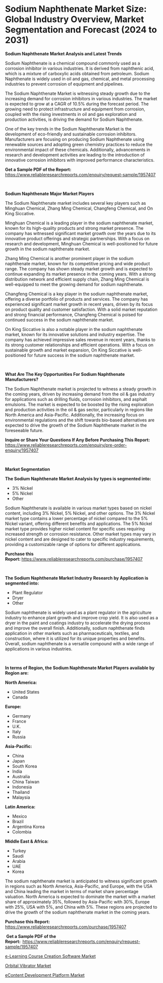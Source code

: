<p><h1>Sodium Naphthenate Market Size: Global Industry Overview, Market Segmentation and Forecast (2024 to 2031)</h1></p><p><strong>Sodium Naphthenate Market Analysis and Latest Trends</strong></p>
<p><p>Sodium Naphthenate is a chemical compound commonly used as a corrosion inhibitor in various industries. It is derived from naphthenic acid, which is a mixture of carboxylic acids obtained from petroleum. Sodium Naphthenate is widely used in oil and gas, chemical, and metal processing industries to prevent corrosion of equipment and pipelines.</p><p>The Sodium Naphthenate Market is witnessing steady growth due to the increasing demand for corrosion inhibitors in various industries. The market is expected to grow at a CAGR of 10.5% during the forecast period. The growing need to protect infrastructure and equipment from corrosion, coupled with the rising investments in oil and gas exploration and production activities, is driving the demand for Sodium Naphthenate.</p><p>One of the key trends in the Sodium Naphthenate Market is the development of eco-friendly and sustainable corrosion inhibitors. Manufacturers are focusing on producing Sodium Naphthenate using renewable sources and adopting green chemistry practices to reduce the environmental impact of these chemicals. Additionally, advancements in research and development activities are leading to the introduction of innovative corrosion inhibitors with improved performance characteristics.</p></p>
<p><strong>Get a Sample PDF of the Report:&nbsp;</strong> <a href="https://www.reliableresearchreports.com/enquiry/request-sample/1957407">https://www.reliableresearchreports.com/enquiry/request-sample/1957407</a></p>
<p>&nbsp;</p>
<p><strong>Sodium Naphthenate Major Market Players</strong></p>
<p><p>The Sodium Naphthenate market includes several key players such as Minghuan Chemical, Zhang Ming Chemical, Changfeng Chemical, and On King Siccative. </p><p>Minghuan Chemical is a leading player in the sodium naphthenate market, known for its high-quality products and strong market presence. The company has witnessed significant market growth over the years due to its innovative product offerings and strategic partnerships. With a focus on research and development, Minghuan Chemical is well-positioned for future growth in the sodium naphthenate market.</p><p>Zhang Ming Chemical is another prominent player in the sodium naphthenate market, known for its competitive pricing and wide product range. The company has shown steady market growth and is expected to continue expanding its market presence in the coming years. With a strong distribution network and efficient supply chain, Zhang Ming Chemical is well-equipped to meet the growing demand for sodium naphthenate.</p><p>Changfeng Chemical is a key player in the sodium naphthenate market, offering a diverse portfolio of products and services. The company has experienced significant market growth in recent years, driven by its focus on product quality and customer satisfaction. With a solid market reputation and strong financial performance, Changfeng Chemical is poised for continued success in the sodium naphthenate market.</p><p>On King Siccative is also a notable player in the sodium naphthenate market, known for its innovative solutions and industry expertise. The company has achieved impressive sales revenue in recent years, thanks to its strong customer relationships and efficient operations. With a focus on sustainable growth and market expansion, On King Siccative is well-positioned for future success in the sodium naphthenate market.</p></p>
<p>&nbsp;</p>
<p><strong>What Are The Key Opportunities For Sodium Naphthenate Manufacturers?</strong></p>
<p><p>The Sodium Naphthenate market is projected to witness a steady growth in the coming years, driven by increasing demand from the oil & gas industry for applications such as drilling fluids, corrosion inhibitors, and asphalt emulsions. The market is expected to be boosted by the rising exploration and production activities in the oil & gas sector, particularly in regions like North America and Asia-Pacific. Additionally, the increasing focus on environmental regulations and the shift towards bio-based alternatives are expected to drive the growth of the Sodium Naphthenate market in the foreseeable future.</p></p>
<p><strong>Inquire or Share Your Questions If Any Before Purchasing This Report:</strong> <a href="https://www.reliableresearchreports.com/enquiry/pre-order-enquiry/1957407">https://www.reliableresearchreports.com/enquiry/pre-order-enquiry/1957407</a></p>
<p>&nbsp;</p>
<p><strong>Market Segmentation</strong></p>
<p><strong>The Sodium Naphthenate Market Analysis by types is segmented into:</strong></p>
<p><ul><li>3% Nickel</li><li>5% Nickel</li><li>Other</li></ul></p>
<p><p>Sodium Naphthenate is available in various market types based on nickel content, including 3% Nickel, 5% Nickel, and other options. The 3% Nickel market type contains a lower percentage of nickel compared to the 5% Nickel variant, offering different benefits and applications. The 5% Nickel market type provides higher nickel content for specific uses requiring increased strength or corrosion resistance. Other market types may vary in nickel content and are designed to cater to specific industry requirements, providing a customizable range of options for different applications.</p></p>
<p><strong>Purchase this Report:&nbsp;</strong><a href="https://www.reliableresearchreports.com/purchase/1957407">https://www.reliableresearchreports.com/purchase/1957407</a></p>
<p>&nbsp;</p>
<p><strong>The Sodium Naphthenate Market Industry Research by Application is segmented into:</strong></p>
<p><ul><li>Plant Regulator</li><li>Dryer</li><li>Other</li></ul></p>
<p><p>Sodium naphthenate is widely used as a plant regulator in the agriculture industry to enhance plant growth and improve crop yield. It is also used as a dryer in the paint and coatings industry to accelerate the drying process and improve the overall finish. Additionally, sodium naphthenate finds application in other markets such as pharmaceuticals, textiles, and construction, where it is utilized for its unique properties and benefits. Overall, sodium naphthenate is a versatile compound with a wide range of applications in various industries.</p></p>
<p>&nbsp;</p>
<p><strong>In terms of Region, the Sodium Naphthenate Market Players available by Region are:</strong></p>
<p>
    <p> <strong> North America: </strong>
        <ul>
            <li>United States</li>
            <li>Canada</li>
        </ul>
        </p> 
    <p> <strong> Europe: </strong>
        <ul>
            <li>Germany</li>
            <li>France</li>
            <li>U.K.</li>
            <li>Italy</li>
            <li>Russia</li>
        </ul>
        </p> 
    <p> <strong> Asia-Pacific: </strong>
        <ul>
            <li>China</li>
            <li>Japan</li>
            <li>South Korea</li>
            <li>India</li>
            <li>Australia</li>
            <li>China Taiwan</li>
            <li>Indonesia</li>
            <li>Thailand</li>
            <li>Malaysia</li>
        </ul>
        </p> 
    <p> <strong> Latin America: </strong>
        <ul>
            <li>Mexico</li>
            <li>Brazil</li>
            <li>Argentina Korea</li>
            <li>Colombia</li>
        </ul>
        </p> 
    <p> <strong> Middle East & Africa: </strong>
        <ul>
            <li>Turkey</li>
            <li>Saudi</li>
            <li>Arabia</li>
            <li>UAE</li>
            <li>Korea</li>
        </ul>
    </p>
    </p>
<p><p>The sodium naphthenate market is anticipated to witness significant growth in regions such as North America, Asia-Pacific, and Europe, with the USA and China leading the market in terms of market share percentage valuation. North America is expected to dominate the market with a market share of approximately 35%, followed by Asia-Pacific with 30%, Europe with 25%, USA with 5%, and China with 5%. These regions are projected to drive the growth of the sodium naphthenate market in the coming years.</p></p>
<p><strong>Purchase this Report: </strong><a href="https://www.reliableresearchreports.com/purchase/1957407">https://www.reliableresearchreports.com/purchase/1957407</a></p>
<p>&nbsp;<strong>Get a Sample PDF of the Report:&nbsp;&nbsp;</strong><a href="https://www.reliableresearchreports.com/enquiry/request-sample/1957407">https://www.reliableresearchreports.com/enquiry/request-sample/1957407</a></p>
<p><strong></strong></p>
<p><p><a href="https://view.publitas.com/reportprime-1/e-learning-course-creation-software-market-size-evaluating-its-market-trends-growth-and-projections-2023-2030/">e-Learning Course Creation Software Market</a></p><p><a href="https://view.publitas.com/reportprime-1/orbital-vibrator-market-research-report-reveals-the-latest-trends-and-opportunities-of-this-market-for-period-from-2023-2030/">Orbital Vibrator Market</a></p><p><a href="https://view.publitas.com/reportprime-1/econtent-development-platform-market-provides-a-comprehensive-analysis-including-a-macro-overview-of-the-market-as-well-as-micro-details-such-as-market-size-and-competitive-landscape/">eContent Development Platform Market</a></p></p>